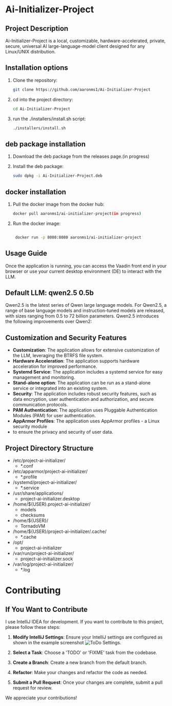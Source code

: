 # Ai-Initializer-Project

## Project Description

Ai-Initializer-Project is a local, customizable, hardware-accelerated, private, secure,
universal AI large-language-model client designed for any Linux/UNIX 
distribution.

## Installation options

1. Clone the repository:

   ```bash
   git clone https://github.com/aaronms1/Ai-Initializer-Project
   
2. cd into the project directory:

   ```bash
   cd Ai-Initializer-Project
   ```
   
3. run the ./installers/install.sh script:

   ```bash
   ./installers/install.sh
   ```
   
## deb package installation

1. Download the deb package from the releases page.(in progress)

2. Install the deb package:

   ```bash
   sudo dpkg -i Ai-Initializer-Project.deb
   ```
   
## docker installation

1. Pull the docker image from the docker hub:

   ```bash
   docker pull aaronms1/ai-initializer-project(in progress)
   ```
   
2. Run the docker image:

   ```bash
   
    docker run -p 8080:8080 aaronms1/ai-initializer-project
    ```

## Usage Guide

Once the application is running, you can access the Vaadin front end in your browser or use your current 
desktop environment (DE) to interact with the LLM.

## Default LLM: qwen2.5 0.5b

Qwen2.5 is the latest series of Qwen large language models. For Qwen2.5, a range of base language models and 
instruction-tuned models are released, with sizes ranging from 0.5 to 72 billion parameters. Qwen2.5 introduces 
the following improvements over Qwen2:

## Customization and Security Features

- **Customization**: The application allows for extensive customization of the LLM, leveraging the BTRFS file system.
- **Hardware Acceleration**: The application supports hardware acceleration for improved performance.
- **Systemd Service**: The application includes a systemd service for easy management and monitoring.
- **Stand-alone option**: The application can be run as a stand-alone service or integrated into an existing system.
- **Security**: The application includes robust security features, such as 
  data encryption, user authentication and authorization, and secure communication protocols.
- **PAM Authentication**: The application uses Pluggable Authentication Modules (PAM) for user authentication.
- **AppArmor Profiles**: The application uses AppArmor profiles - a Linux security module
- to ensure the privacy and security of user data.

## Project Directory Structure

- /etc/project-ai-initializer/
   - *.conf
- /etc/apparmor/project-ai-initializer/
   - *.profile
- /systemd/project-ai-initializer/
   - *.service
- /usr/share/applications/
   - project-ai-initializer.desktop
- /home/${USER}.project-ai-initializer/
   - models
   - checksums
- /home/${USER}/
   - TornadoVM
- /home/${USER}/project-ai-initializer/.cache/
   - *.cache
- /opt/
   - project-ai-initializer
- /var/run/project-ai-initializer/
   - project-ai-initializer.sock
- /var/log/project-ai-initializer/
   - *.log

# Contributing

## If You Want to Contribute

I use IntelliJ IDEA for development. If you want to contribute to this project, please follow these steps:

1. **Modify IntelliJ Settings**: Ensure your IntelliJ settings are 
   configured as shown in the example screenshot ![ToDo Settings](/pumles/png/todo_setup.png).

2. **Select a Task**: Choose a 'TODO' or 'FIXME' task from the codebase.

3. **Create a Branch**: Create a new branch from the default branch.

4. **Refactor**: Make your changes and refactor the code as needed.

5. **Submit a Pull Request**: Once your changes are complete, submit a pull request for review.

We appreciate your contributions!
